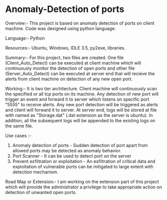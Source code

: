 # Anomaly-Detection of ports 

Overview:- 
This project is based on anomaly detection of ports on client machine. Code was designed using python language.

Language:- 
Python

Resources:-
Ubuntu, Windows, IDLE 3.5, py2exe, libraries. 

Summary:- 
For this project, two files are created. One file (Client_Auto_Detect) can be executed at client machine which will continuously monitor the detection of open ports and other file (Server_Auto_Detect) can be executed at server end that will recieve the alerts from client machine on detection of any new open port. 

Working:-
It is two tier architecture. Client machine will continuously scan the specified or all tcp ports on its machine. Any detection of new port will trigger an event and forward it to server which listens on specific port "5555" to receive alerts. Any new port detection will be triggered as alerts and client will forward it to server. At server end, logs will be stored at file with named as  "Storage.dat" (.dat extension as the server is ubuntu). In addition, all the subsequent logs will be appended to the existing logs on the same file.

Use cases :- 
1. Anomaly detection of ports - Sudden detection of port apart from allowed ports may be detected as anomaly behavior. 
2. Port Scanner - It can be used to detect port on the server 
3. Prevent exfiltration or exploitation - An exfiltration of critical data and exploitation of vulnerable ports can be mitigated to large extent with detection mechanism. 

Road Map or Extension:- 
I am working on the extension part of this project which will provide the administrator a privilege to take appropriate action on detection of unwanted open ports.  






